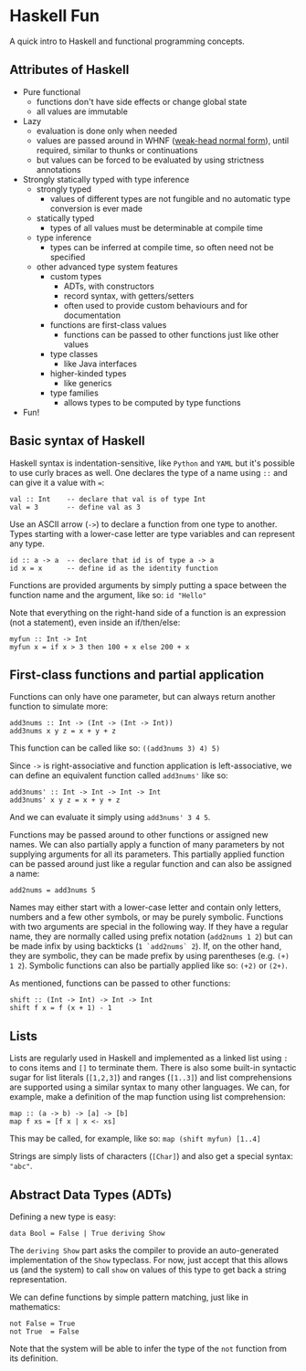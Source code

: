 <!---
```
module Intro where
import Prelude(Int, Show(..), Num(..), Ord(..), undefined)
main = undefined
```
-->

# Haskell Fun

A quick intro to Haskell and functional programming concepts.


## Attributes of Haskell

* Pure functional
  - functions don't have side effects or change global state
  - all values are immutable
* Lazy
  - evaluation is done only when needed
  - values are passed around in WHNF ([weak-head normal form](https://wiki.haskell.org/Weak_head_normal_form)),
    until required, similar to thunks or continuations
  - but values can be forced to be evaluated by using strictness annotations
* Strongly statically typed with type inference
  * strongly typed
    - values of different types are not fungible and no automatic type
      conversion is ever made
  * statically typed
    - types of all values must be determinable at compile time
  * type inference
    - types can be inferred at compile time, so often need not be specified
  * other advanced type system features
    - custom types
      + ADTs, with constructors
      + record syntax, with getters/setters
      + often used to provide custom behaviours and for documentation
    - functions are first-class values
      + functions can be passed to other functions just like other values
    - type classes
      + like Java interfaces
    - higher-kinded types
      + like generics
    - type families
      + allows types to be computed by type functions
* Fun!


## Basic syntax of Haskell

Haskell syntax is indentation-sensitive, like `Python` and `YAML` but it's
possible to use curly braces as well.  One declares the type of a name using
`::` and can give it a value with `=`:

```
val :: Int    -- declare that val is of type Int
val = 3       -- define val as 3
```

Use an ASCII arrow (`->`) to declare a function from one type to another.  Types
starting with a lower-case letter are type variables and can represent any type.

```
id :: a -> a  -- declare that id is of type a -> a
id x = x      -- define id as the identity function
```

Functions are provided arguments by simply putting a space between the function
name and the argument, like so: `id "Hello"`

Note that everything on the right-hand side of a function is an expression (not
a statement), even inside an if/then/else:

```
myfun :: Int -> Int
myfun x = if x > 3 then 100 + x else 200 + x
```


## First-class functions and partial application

Functions can only have one parameter, but can always return another function to
simulate more:

```
add3nums :: Int -> (Int -> (Int -> Int))
add3nums x y z = x + y + z
```

This function can be called like so: `((add3nums 3) 4) 5)`

Since `->` is right-associative and function application is left-associative, we
can define an equivalent function called `add3nums'` like so:

```
add3nums' :: Int -> Int -> Int -> Int
add3nums' x y z = x + y + z
```

And we can evaluate it simply using `add3nums' 3 4 5`.

Functions may be passed around to other functions or assigned new names.  We can
also partially apply a function of many parameters by not supplying arguments
for all its parameters.  This partially applied function can be passed around
just like a regular function and can also be assigned a name:

```
add2nums = add3nums 5
```

Names may either start with a lower-case letter and contain only letters,
numbers and a few other symbols, or may be purely symbolic.  Functions with two
arguments are special in the following way.  If they have a regular name, they
are normally called using prefix notation (`add2nums 1 2`) but can be made infix
by using backticks (``1 `add2nums` 2``).  If, on the other hand, they are
symbolic, they can be made prefix by using parentheses (e.g. `(+) 1 2`).
Symbolic functions can also be partially applied like so: `(+2)` or `(2+)`.

As mentioned, functions can be passed to other functions:

```
shift :: (Int -> Int) -> Int -> Int
shift f x = f (x + 1) - 1
```


## Lists

Lists are regularly used in Haskell and implemented as a linked list using `:`
to cons items and `[]` to terminate them.  There is also some built-in syntactic
sugar for list literals (`[1,2,3]`) and ranges (`[1..3]`) and list
comprehensions are supported using a similar syntax to many other languages.  We
can, for example, make a definition of the map function using list
comprehension:

```
map :: (a -> b) -> [a] -> [b]
map f xs = [f x | x <- xs]
```

This may be called, for example, like so: `map (shift myfun) [1..4]`

Strings are simply lists of characters (`[Char]`) and also get a special syntax:
`"abc"`.


## Abstract Data Types (ADTs)

Defining a new type is easy:

```
data Bool = False | True deriving Show
```

The `deriving Show` part asks the compiler to provide an auto-generated
implementation of the `Show` typeclass.  For now, just accept that this allows
us (and the system) to call `show` on values of this type to get back a string
representation.

We can define functions by simple pattern matching, just like in mathematics:

```
not False = True
not True  = False
```

Note that the system will be able to infer the type of the `not` function from
its definition.
